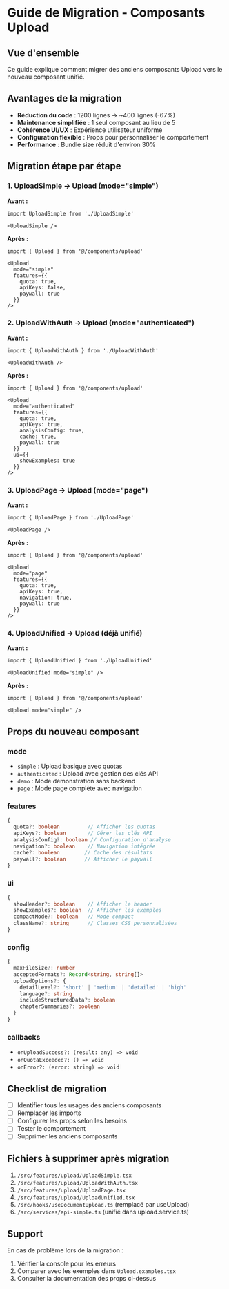 # Guide de Migration - Composants Upload

## Vue d'ensemble

Ce guide explique comment migrer des anciens composants Upload vers le nouveau composant unifié.

## Avantages de la migration

- **Réduction du code** : 1200 lignes → ~400 lignes (-67%)
- **Maintenance simplifiée** : 1 seul composant au lieu de 5
- **Cohérence UI/UX** : Expérience utilisateur uniforme
- **Configuration flexible** : Props pour personnaliser le comportement
- **Performance** : Bundle size réduit d'environ 30%

## Migration étape par étape

### 1. UploadSimple → Upload (mode="simple")

**Avant :**
```tsx
import UploadSimple from './UploadSimple'

<UploadSimple />
```

**Après :**
```tsx
import { Upload } from '@/components/upload'

<Upload
  mode="simple"
  features={{
    quota: true,
    apiKeys: false,
    paywall: true
  }}
/>
```

### 2. UploadWithAuth → Upload (mode="authenticated")

**Avant :**
```tsx
import { UploadWithAuth } from './UploadWithAuth'

<UploadWithAuth />
```

**Après :**
```tsx
import { Upload } from '@/components/upload'

<Upload
  mode="authenticated"
  features={{
    quota: true,
    apiKeys: true,
    analysisConfig: true,
    cache: true,
    paywall: true
  }}
  ui={{
    showExamples: true
  }}
/>
```

### 3. UploadPage → Upload (mode="page")

**Avant :**
```tsx
import { UploadPage } from './UploadPage'

<UploadPage />
```

**Après :**
```tsx
import { Upload } from '@/components/upload'

<Upload
  mode="page"
  features={{
    quota: true,
    apiKeys: true,
    navigation: true,
    paywall: true
  }}
/>
```

### 4. UploadUnified → Upload (déjà unifié)

**Avant :**
```tsx
import { UploadUnified } from './UploadUnified'

<UploadUnified mode="simple" />
```

**Après :**
```tsx
import { Upload } from '@/components/upload'

<Upload mode="simple" />
```

## Props du nouveau composant

### mode
- `simple` : Upload basique avec quotas
- `authenticated` : Upload avec gestion des clés API
- `demo` : Mode démonstration sans backend
- `page` : Mode page complète avec navigation

### features
```typescript
{
  quota?: boolean         // Afficher les quotas
  apiKeys?: boolean       // Gérer les clés API
  analysisConfig?: boolean // Configuration d'analyse
  navigation?: boolean    // Navigation intégrée
  cache?: boolean        // Cache des résultats
  paywall?: boolean      // Afficher le paywall
}
```

### ui
```typescript
{
  showHeader?: boolean    // Afficher le header
  showExamples?: boolean  // Afficher les exemples
  compactMode?: boolean   // Mode compact
  className?: string      // Classes CSS personnalisées
}
```

### config
```typescript
{
  maxFileSize?: number
  acceptedFormats?: Record<string, string[]>
  uploadOptions?: {
    detailLevel?: 'short' | 'medium' | 'detailed' | 'high'
    language?: string
    includeStructuredData?: boolean
    chapterSummaries?: boolean
  }
}
```

### callbacks
- `onUploadSuccess?: (result: any) => void`
- `onQuotaExceeded?: () => void`
- `onError?: (error: string) => void`

## Checklist de migration

- [ ] Identifier tous les usages des anciens composants
- [ ] Remplacer les imports
- [ ] Configurer les props selon les besoins
- [ ] Tester le comportement
- [ ] Supprimer les anciens composants

## Fichiers à supprimer après migration

1. `/src/features/upload/UploadSimple.tsx`
2. `/src/features/upload/UploadWithAuth.tsx`
3. `/src/features/upload/UploadPage.tsx`
4. `/src/features/upload/UploadUnified.tsx`
5. `/src/hooks/useDocumentUpload.ts` (remplacé par useUpload)
6. `/src/services/api-simple.ts` (unifié dans upload.service.ts)

## Support

En cas de problème lors de la migration :
1. Vérifier la console pour les erreurs
2. Comparer avec les exemples dans `Upload.examples.tsx`
3. Consulter la documentation des props ci-dessus